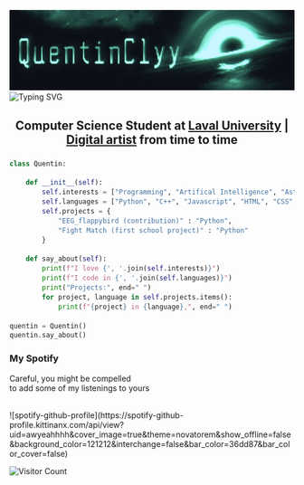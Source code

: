 ![img](https://github.com/QuentinClyy/QuentinClyy/blob/main/assets/QuentinClyy.png)  
![Typing SVG](https://readme-typing-svg.demolab.com?font=Share+Tech+Mono&size=80&pause=700&color=20FF91&center=true&width=1906&height=150&lines=echo+%27Hi%2C+my+name+is+Quentin%27;echo+%27Welcome+to+my+GitHub%27)  

<h2 align=center>
Computer Science Student at <a href="https://www.ulaval.ca">Laval University</a> |  <a href=https://www.instagram.com/quentinsshit/>Digital artist</a> from time to time</p>
</h2>
  
```python
class Quentin:

    def __init__(self):
        self.interests = ["Programming", "Artifical Intelligence", "Astrophysics", "PC building", "Digital Art", "Video Games"]
        self.languages = ["Python", "C++", "Javascript", "HTML", "CSS", "MySQL"]
        self.projects = {
            "EEG_flappybird (contribution)" : "Python",
            "Fight Match (first school project)" : "Python"
        }
    
    def say_about(self):
        print(f"I love {', '.join(self.interests)}")
        print(f"I code in {', '.join(self.languages)}")
        print("Projects:", end=" ")
        for project, language in self.projects.items():
            print(f"{project} in {language},", end=" ")

quentin = Quentin()
quentin.say_about()
```
<div align=left>
  <h3>My Spotify</h3>
  <p>
    Careful, you might be compelled<br>
    to add some of my listenings to yours
  </p>
</div>
&nbsp;<div>
  ![spotify-github-profile](https://spotify-github-profile.kittinanx.com/api/view?uid=awyeahhhh&cover_image=true&theme=novatorem&show_offline=false&background_color=121212&interchange=false&bar_color=36dd87&bar_color_cover=false)
</div>

![Visitor Count](https://profile-counter.glitch.me/QuentinClyy/count.svg)  
